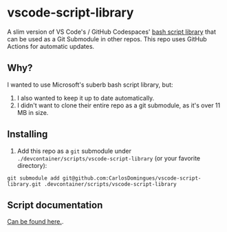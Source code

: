 # vscode-script-library
A slim version of VS Code's / GitHub Codespaces' [bash script library](https://github.com/microsoft/vscode-dev-containers/tree/main/script-library) that can be used as a Git Submodule in other repos. This repo uses GitHub Actions for automatic updates.

## Why?

I wanted to use Microsoft's suberb bash script library, but:

1. I also wanted to keep it up to date automatically.
2. I didn't want to clone their entire repo as a git submodule, as it's over 11 MB in size.

## Installing

1.  Add this repo as a `git` submodule under `./devcontainer/scripts/vscode-script-library` (or your favorite directory):

```shell
git submodule add git@github.com:CarlosDomingues/vscode-script-library.git .devcontainer/scripts/vscode-script-library
```

## Script documentation

[Can be found here.](https://github.com/microsoft/vscode-dev-containers/tree/main/script-library).
